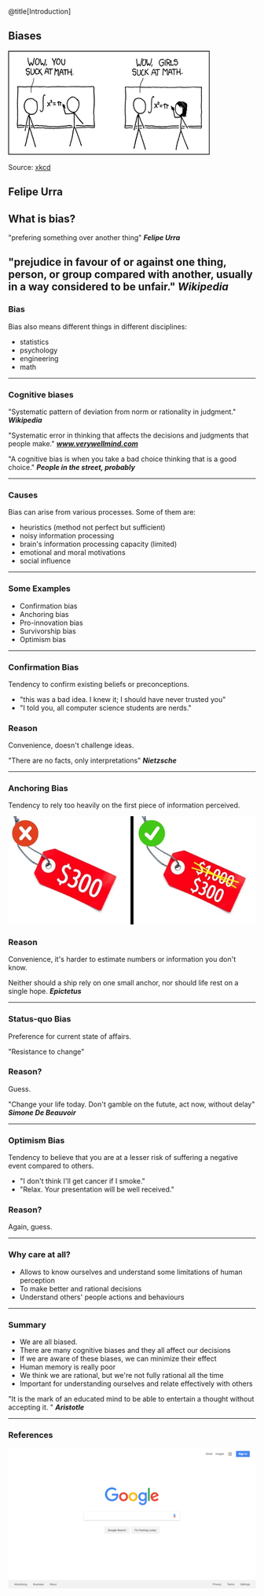 @title[Introduction]
<h2>Biases</h2>

<img src="images/how_it_works.png" alt="">

Source: [xkcd](https://xkcd.com/385/)

Felipe Urra
---
<h2>What is bias?</h2>

"prefering something over another thing"
                      ***Felipe Urra***

"prejudice in favour of or against one thing, person, or group compared with another, usually in a way considered to be unfair."
                      ***Wikipedia***
---
<h3>Bias</h3>
Bias also means different things in different disciplines:

* statistics
* psychology
* engineering
* math
---
<h3>Cognitive biases</h3>

"Systematic pattern of deviation from norm or rationality in judgment."
***Wikipedia***

"Systematic error in thinking that affects the decisions and judgments that people make."
***www.verywellmind.com***

"A cognitive bias is when you take a bad choice thinking that is a good choice."
***People in the street, probably***

---
<h3>Causes</h3>

Bias can arise from various processes. Some of them are:

* heuristics (method not perfect but sufficient)
* noisy information processing
* brain's information processing capacity (limited)
* emotional and moral motivations
* social influence

---
<h3>Some Examples</h3>

* Confirmation bias
* Anchoring bias
* Pro-innovation bias
* Survivorship bias
* Optimism bias

---
<h3>Confirmation Bias</h3>

Tendency to confirm existing beliefs or preconceptions.

* "this was a bad idea. I knew it; I should have never trusted you"
* "I told you, all computer science students are nerds."

<h3>Reason</h3>

Convenience, doesn't challenge ideas.

"There are no facts, only interpretations"
***Nietzsche***

---
<h3>Anchoring Bias</h3>

Tendency to rely too heavily on the first piece of information perceived.

<img src="images/anchoring_effect.jpg" alt="">

<h3>Reason</h3>

Convenience, it's harder to estimate numbers or information you don't know.

Neither should a ship rely on one small anchor, nor should life rest on a single hope. 
***Epictetus***

---
<h3>Status-quo Bias</h3>

Preference for current state of affairs.

"Resistance to change"

<h3>Reason?</h3>

Guess.

"Change your life today. Don't gamble on the futute, act now, without delay"
***Simone De Beauvoir***

---
<h3>Optimism Bias</h3>

Tendency to believe that you are at a lesser risk of suffering a negative event compared to others.

* "I don't think I'll get cancer if I smoke."
* "Relax. Your presentation will be well received."

<h3>Reason?</h3>

Again, guess.

---
<h3>Why care at all?</h3>

* Allows to know ourselves and understand some limitations of human perception
* To make better and rational decisions
* Understand others' people actions and behaviours

---
<h3>Summary</h3>

* We are all biased.
* There are many cognitive biases and they all affect our decisions
* If we are aware of these biases, we can minimize their effect
* Human memory is really poor
* We think we are rational, but we're not fully rational all the time
* Important for understanding ourselves and relate effectively with others

"It is the mark of an educated mind to be able to entertain a thought without accepting it. "
***Aristotle***

---
<h3>References</h3>

<img src="images/google.png" alt="">